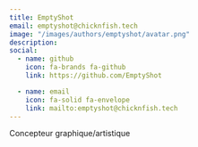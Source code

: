 ```yaml
---
title: EmptyShot
email: emptyshot@chicknfish.tech
image: "/images/authors/emptyshot/avatar.png"
description: 
social:
  - name: github
    icon: fa-brands fa-github
    link: https://github.com/EmptyShot

  - name: email
    icon: fa-solid fa-envelope
    link: mailto:emptyshot@chicknfish.tech
---
```


Concepteur graphique/artistique
